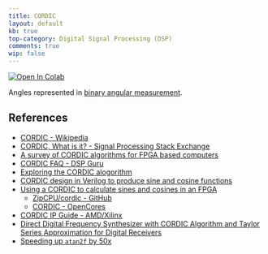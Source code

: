 ```yaml
---
title: CORDIC
layout: default
kb: true
top-category: Digital Signal Processing (DSP)
comments: true
wip: false
---
```


[![Open In Colab](https://colab.research.google.com/assets/colab-badge.svg)](https://colab.research.google.com/github/JohnnyGOX17/john-gentile-website/blob/master/./kb/dsp/CORDIC.ipynb)


Angles represented in [binary angular measurement](https://en.wikipedia.org/wiki/Binary_angular_measurement).

## References

* [CORDIC - Wikipedia](https://en.wikipedia.org/wiki/CORDIC)
* [CORDIC, What is it? - Signal Processing Stack Exchange](https://dsp.stackexchange.com/questions/73536/cordic-what-is-it)
* [A survey of CORDIC algorithms for FPGA based computers](http://www.andraka.com/files/crdcsrvy.pdf)
* [CORDIC FAQ - DSP Guru](https://dspguru.com/dsp/faqs/cordic/)
* [Exploring the CORDIC alogorithm](https://www.controlpaths.com/2022/04/25/exploring-the-cordic-algorithm/)
* [CORDIC design in Verilog to produce sine and cosine functions](https://www.youtube.com/watch?v=pTgmySlijAs)
* [Using a CORDIC to calculate sines and cosines in an FPGA](https://zipcpu.com/dsp/2017/08/30/cordic.html)
  + [ZipCPU/cordic - GitHub](https://github.com/ZipCPU/cordic)
  + [CORDIC - OpenCores](https://opencores.org/websvn/listing?repname=cordic&path=%2Fcordic%2Ftrunk%2Frect2polar%2F#path_cordic_trunk_rect2polar_)
* [CORDIC IP Guide - AMD/Xilinx](https://docs.xilinx.com/v/u/en-US/pg105-cordic)
* [Direct Digital Frequency Synthesizer with CORDIC Algorithm and Taylor Series Approximation for Digital Receivers](https://hal.science/hal-00516790/PDF/ejsr_30_4_03.pdf)
* [Speeding up `atan2f` by 50x](https://mazzo.li/posts/vectorized-atan2.html)
